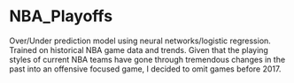 # NBA_Playoffs

Over/Under prediction model using neural networks/logistic regression. Trained on historical NBA game data and trends. Given that the playing styles of current NBA teams have gone through tremendous changes in the past into an offensive focused game, I decided to omit games before 2017. 
